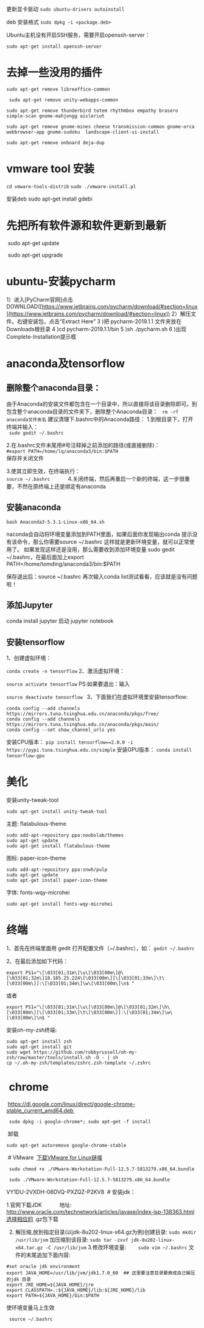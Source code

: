 更新显卡驱动
```sudo ubuntu-drivers autoinstall```

deb 安装格式
```sudo dpkg -i <package.deb>```

Ubuntu主机没有开启SSH服务，需要开启openssh-server：

```sudo apt-get install openssh-server```

# 去掉一些没用的插件 

``` sudo apt-get remove libreoffice-common ```

``` sudo apt-get remove unity-webapps-common```  

``` sudo apt-get remove thunderbird totem rhythmbox empathy brasero simple-scan gnome-mahjongg aisleriot    ```

``` sudo apt-get remove gnome-mines cheese transmission-common gnome-orca webbrowser-app gnome-sudoku  landscape-client-ui-install   ```

``` sudo apt-get remove onboard deja-dup   ```

# vmware tool 安装

```cd vmware-tools-distrib```
```sudo ./vmware-install.pl```

安装deb 
sudo apt-get install gdebi

# 先把所有软件源和软件更新到最新 

 sudo apt-get update   

 sudo apt-get upgrade 

# ubuntu-安装pycharm
1）进入[PyCharm官网]点击DOWNLOAD([https://www.jetbrains.com/pycharm/download/#section=linux](https://www.jetbrains.com/pycharm/download/#section=linux)) 
2）解压文件。右键安装包，点击“Extract Here” 
3 )把 pycharm-2019.1.1 文件夹放在Downloads根目录
4 )cd pycharm-2019.1.1/bin
5 )sh ./pycharm.sh 
6 )出现Complete-Installation提示框

# anaconda及tensorflow
## 删除整个anaconda目录：

由于Anaconda的安装文件都包含在一个目录中，所以直接将该目录删除即可。到包含整个anaconda目录的文件夹下，删除整个Anaconda目录：
``` rm -rf anaconda文件夹名```
建议清理下.bashrc中的Anaconda路径：
1.到根目录下，打开终端并输入：      
``` sudo gedit ~/.bashrc```

2.在.bashrc文件末尾用#号注释掉之前添加的路径(或直接删除)：       
```#export PATH=/home/lq/anaconda3/bin:$PATH ```     
 保存并关闭文件

3.使其立即生效，在终端执行：    
  ```source ~/.bashrc      ```
4.关闭终端，然后再重启一个新的终端，这一步很重要，不然在原终端上还是绑定有anaconda

## 安装anaconda
```bash Anaconda3-5.3.1-Linux-x86_64.sh```

naconda会自动将环境变量添加到PATH里面，如果后面你发现输出conda 提示没有该命令，那么你需要source ~/.bashrc 这样就是更新环境变量，就可以正常使用了。 如果发现这样还是没用，那么需要收到添加环境变量 sudo gedit ~/.bashrc，在最后面加上export PATH=/home/tomding/anaconda3/bin:$PATH

保存退出后：source ~/.bashrc 再次输入conda list测试看看，应该就是没有问题啦！

## 添加Jupyter

conda install jupyter 启动 jupyter notebook

## 安装tensorflow

1、创建虚拟环境：

```conda create -n tensorflow```
2、激活虚拟环境：

```source activate tensorflow```
PS:如果要退出：输入

```source deactivate tensorflow ```
3、下面我们在虚拟环境里安装tensorflow:

```
conda config --add channels https://mirrors.tuna.tsinghua.edu.cn/anaconda/pkgs/free/
conda config --add channels https://mirrors.tuna.tsinghua.edu.cn/anaconda/pkgs/main/
conda config --set show_channel_urls yes
```

安装CPU版本：
```pip install tensorflow==2.0.0 -i https://pypi.tuna.tsinghua.edu.cn/simple```
安装GPU版本：
```conda install tensorflow-gpu ```


# 美化
安装unity-tweak-tool

```
sudo apt-get install unity-tweak-tool
```

主题: flatabulous-theme

```
sudo add-apt-repository ppa:noobslab/themes
sudo apt-get update
sudo apt-get install flatabulous-theme
```

图标: paper-icon-theme

```
sudo add-apt-repository ppa:snwh/pulp
sudo apt-get update
sudo apt-get install paper-icon-theme
```


字体: fonts-wqy-microhei

```
sudo apt-get install fonts-wqy-microhei
```

# 终端
1、首先在终端里面用 gedit 打开配置文件（~/.bashrc），如：
```gedit ~/.bashrc```

2、在最后添加如下代码：
```
export PS1="\[\033[01;31m\]\u\[\033[00m\]@\[\033[01;32m\]10.185.25.224\[\033[00m\][\[\033[01;33m\]\t\[\033[00m\]]:\[\033[01;34m\]\w\[\033[00m\]\n$ "
```

或者
```
export PS1="\[\033[01;31m\]\u\[\033[00m\]@\[\033[01;32m\]\h\[\033[00m\][\[\033[01;33m\]\t\[\033[00m\]]:\[\033[01;34m\]\w\[\033[00m\]\n$ "
```

安装oh-my-zsh终端:

```
sudo apt-get install zsh
sudo apt-get install git
sudo wget https://github.com/robbyrussell/oh-my-zsh/raw/master/tools/install.sh -O - | sh
cp ~/.oh-my-zsh/templates/zshrc.zsh-template ~/.zshrc
```



#  chrome 

 https://dl.google.com/linux/direct/google-chrome-stable_current_amd64.deb 

``` sudo dpkg -i google-chrome*; sudo apt-get -f install ```

 卸载

```sudo apt-get autoremove google-chrome-stable ```

 # VMware 
[下载VMware for Linux链接](https://download3.vmware.com/software/wkst/file/VMware-Workstation-Full-12.5.7-5813279.x86_64.bundle)

```
 sudo chmod +x ./VMware-Workstation-Full-12.5.7-5813279.x86_64.bundle

 sudo ./VMware-Workstation-Full-12.5.7-5813279.x86_64.bundle
```

VY1DU-2VXDH-08DVQ-PXZQZ-P2KV8
 # 安装jdk： 

1.官网下载JDK　　　
     地址: http://www.oracle.com/technetwork/articles/javase/index-jsp-138363.html选择相应的 .gz包下载 

2. 解压缩,放到指定目录(以jdk-8u202-linux-x64.gz为例)创建目录:
```sudo mkdir /usr/lib/jvm```
加压缩到该目录:
```sudo tar -zxvf jdk-8u202-linux-x64.tar.gz -C /usr/lib/jvm```
3.修改环境变量:　　
```sudo vim ~/.bashrc```
文件的末尾追加下面内容:
```
#set oracle jdk environment
export JAVA_HOME=/usr/lib/jvm/jdk1.7.0_60  ## 这里要注意目录要换成自己解压的jdk 目录
export JRE_HOME=${JAVA_HOME}/jre  
export CLASSPATH=.:${JAVA_HOME}/lib:${JRE_HOME}/lib  
export PATH=${JAVA_HOME}/bin:$PATH 
```
使环境变量马上生效

``` source ~/.bashrc```
